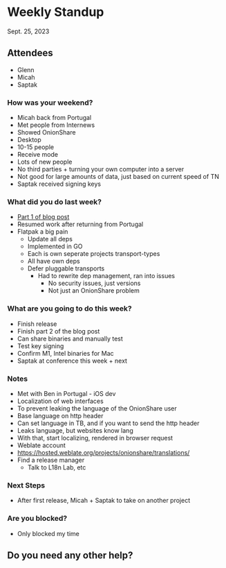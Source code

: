 # Weekly Standup
Sept. 25, 2023

## Attendees
- Glenn
- Micah
- Saptak

### How was your weekend?
- Micah back from Portugal
- Met people from Internews
- Showed OnionShare
- Desktop
- 10-15 people
- Receive mode
- Lots of new people 
- No third parties + turning your own computer into a server
- Not good for large amounts of data, just based on current speed of TN
- Saptak received signing keys

### What did you do last week?
- [Part 1 of blog post](https://micahflee.com/2023/09/what-goes-into-making-an-onionshare-release/)
- Resumed work after returning from Portugal
- Flatpak a big pain
  - Update all deps
  - Implemented in GO
  - Each is own seperate projects transport-types
  - All have own deps
  - Defer pluggable transports
     - Had to rewrite dep management, ran into issues
        - No security issues, just versions
        - Not just an OnionShare problem

### What are you going to do this week?
- Finish release
- Finish part 2 of the blog post
- Can share binaries and manually test 
- Test key signing
- Confirm M1, Intel binaries for Mac
- Saptak at conference this week + next

### Notes
- Met with Ben in Portugal - iOS dev
- Localization of web interfaces 
- To prevent leaking the language of the OnionShare user
- Base language on http header
- Can set language in TB, and if you want to send the http header
- Leaks language, but websites know lang
- With that, start localizing, rendered in browser request
- Weblate account
- https://hosted.weblate.org/projects/onionshare/translations/
- Find a release manager 
   - Talk to L18n Lab, etc

### Next Steps
- After first release, Micah + Saptak to take on another project

### Are you blocked?
- Only blocked my time

Do you need any other help?
-
